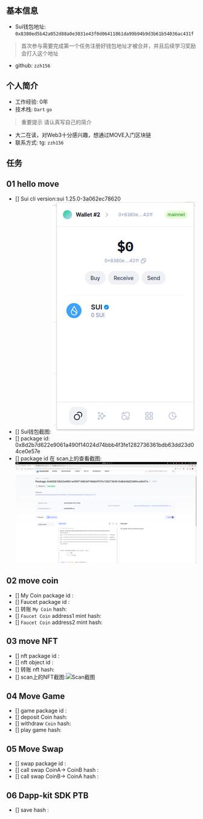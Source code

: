 ## 基本信息
- Sui钱包地址: `0x8380ed5b42a052d88a0e3031e43f0d06411861da99b94b9d3b61b54036ac431f`
> 首次参与需要完成第一个任务注册好钱包地址才被合并，并且后续学习奖励会打入这个地址
- github: `zzh156`

## 个人简介
- 工作经验: 0年
- 技术栈: `Dart` `go`
> 重要提示 请认真写自己的简介
- 大二在读，对Web3十分感兴趣，想通过MOVE入门区块链
- 联系方式: tg: `zzh156` 

## 任务

##   01 hello move  
- [] Sui cli version:sui 1.25.0-3a062ec78620
- [] Sui钱包截图: ![Sui钱包截图](./images/wallet.png)
- [] package id: 0x8d2b7d622e9061a490f14024d74bbb4f3fe1282736361bdb63dd23d04ce0e57e
- [] package id 在 scan上的查看截图:![Scan截图](./images/scan.png)

##   02 move coin
- [] My Coin package id : 
- [] Faucet package id : 
- [] 转账 `My Coin` hash:
- [] `Faucet Coin` address1 mint hash:
- [] `Faucet Coin` address2 mint hash:

##   03 move NFT
- [] nft package id :
- [] nft object id : 
- [] 转账 nft  hash:
- [] scan上的NFT截图:![Scan截图](./images/你的图片地址)

##   04 Move Game
- [] game package id :
- [] deposit Coin hash:
- [] withdraw `Coin` hash:
- [] play game hash:

##   05 Move Swap
- [] swap package id :
- [] call swap CoinA-> CoinB  hash :
- [] call swap CoinB-> CoinA  hash :

##   06 Dapp-kit SDK PTB
- [] save hash :
